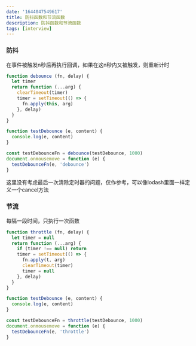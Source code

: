 ```yaml
---
date: '1644047549617'
title: 防抖函数和节流函数
description: 防抖函数和节流函数
tags: [interview]
---
```

### 防抖
在事件被触发n秒后再执行回调，如果在这n秒内又被触发，则重新计时
```javascript
function debounce (fn, delay) {
  let timer
  return function (...arg) {
    clearTimeout(timer)
    timer = setTimeout(() => {
      fn.apply(this, arg)
    }, delay)
  }
}

function testDebounce (e, content) {
  console.log(e, content)
}

const testDebounceFn = debounce(testDebounce, 1000)
document.onmousemove = function (e) {
  testDebounceFn(e, 'debounce')
}
```
这里没有考虑最后一次清除定时器的问题，仅作参考，可以像lodash里面一样定义一个cancel方法
### 节流
每隔一段时间，只执行一次函数
```javascript
function throttle (fn, delay) {
  let timer = null
  return function (...arg) {
    if (timer !== null) return
    timer = setTimeout(() => {
      fn.apply(t, arg)
      clearTimeout(timer)
      timer = null
    }, delay)
  }
}

function testDebounce (e, content) {
  console.log(e, content)
}

const testDebounceFn = throttle(testDebounce, 1000)
document.onmousemove = function (e) {
  testDebounceFn(e, 'throttle')
}
```

